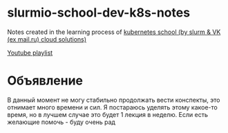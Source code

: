 # slurmio-school-dev-k8s-notes
Notes created in the learning process of [kubernetes school (by slurm &amp; VK (ex mail.ru) cloud solutions)](https://slurm.io/kubernetes-for-developers-school)

[Youtube playlist](https://www.youtube.com/playlist?list=PL8D2P0ruohOBSA_CDqJLflJ8FLJNe26K-)

# Объявление
В данный момент не могу стабильно продолжать вести конспекты, это отнимает много времени и сил. Я постараюсь уделять этому какое-то время, но в лучшем случае это будет 1 лекция в неделю. Если есть желающие помочь - буду очень рад
